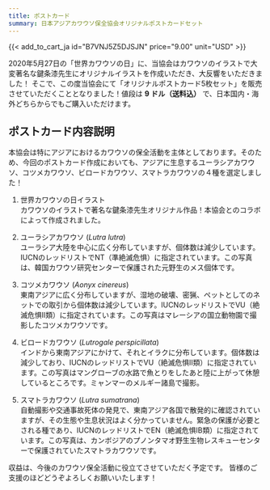 ```yaml
---
title: ポストカード
summary: 日本アジアカワウソ保全協会オリジナルポストカードセット
---
```

{{< add_to_cart_ja id="B7VNJ5Z5DJSJN" price="9.00" unit="USD" >}}

2020年5月27日の「世界カワウソの日」に、当協会はカワウソのイラストで大変著名な鍵条漆先生にオリジナルイラストを作成いただき、大反響をいただきました！
そこで、この度当協会にて「オリジナルポストカード5枚セット」を販売させていただくこととなりました！値段は **9 ドル（送料込）** で、日本国内・海外どちらからでもご購入いただけます。

## ポストカード内容説明
本協会は特にアジアにおけるカワウソの保全活動を主体としております。そのため、今回のポストカード作成においても、アジアに生息するユーラシアカワウソ、コツメカワウソ、ビロードカワウソ、スマトラカワウソの４種を選定しました！

1. 世界カワウソの日イラスト  
カワウソのイラストで著名な鍵条漆先生オリジナル作品！本協会とのコラボによって作成されました。

2. ユーラシアカワウソ (*Lutra lutra*)  
ユーラシア大陸を中心に広く分布していますが、個体数は減少しています。IUCNのレッドリストでNT（準絶滅危惧）に指定されています。この写真は、韓国カワウソ研究センターで保護された元野生のメス個体です。

3. コツメカワウソ (*Aonyx cinereus*)  
東南アジアに広く分布していますが、湿地の破壊、密猟、ペットとしてのネットでの取引から個体数は減少しています。IUCNのレッドリストでVU（絶滅危惧II類）に指定されています。この写真はマレーシアの国立動物園で撮影したコツメカワウソです。

4. ビロードカワウソ (*Lutrogale perspicillata*)  
インドから東南アジアにかけて、それとイラクに分布しています。個体数は減少しており、IUCNのレッドリストでVU（絶滅危惧II類）に指定されています。この写真はマングローブの水路で魚とりをしたあと陸に上がって休憩しているところです。ミャンマーのメルギー諸島で撮影。

5. スマトラカワウソ (*Lutra sumatrana*)  
自動撮影や交通事故死体の発見で、東南アジア各国で散発的に確認されていますが、その生態や生息状況はよく分かっていません。緊急の保護が必要とされる種であり、IUCNのレッドリストでEN（絶滅危惧IB類）に指定されています。この写真は、カンボジアのプノンタマオ野生生物レスキューセンターで保護されていたスマトラカワウソです。

収益は、今後のカワウソ保全活動に役立てさせていただく予定です。
皆様のご支援のほどどうぞよろしくお願いいたします！
